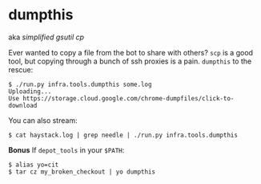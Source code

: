 # dumpthis

aka *simplified gsutil cp*


Ever wanted to copy a file from the bot to share with others?
`scp` is a good tool, but copying through a bunch of ssh proxies is a pain.
`dumpthis` to the rescue:

    $ ./run.py infra.tools.dumpthis some.log
    Uploading...
    Use https://storage.cloud.google.com/chrome-dumpfiles/click-to-download

You can also stream:

    $ cat haystack.log | grep needle | ./run.py infra.tools.dumpthis


**Bonus** If `depot_tools` in your `$PATH`:

    $ alias yo=cit
    $ tar cz my_broken_checkout | yo dumpthis
